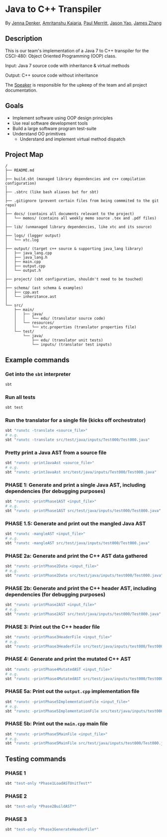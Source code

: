 # Java to C++ Transpiler
By [Jenna Denker](https://www.github.com/jndkr), [Amritanshu Kajaria](https://www.github.com/AmritanshuKajaria),
[Paul Merritt](https://www.github.com/pdm309), [Jason Yao](https://www.github.com/JasonYao),
[James Zhang](https://www.github.com/Jamez852)

## Description
This is our team's implementation of a Java 7 to C++
transpiler for the CSCI-480: Object Oriented Programming
(OOP) class.

Input: Java 7 source code with inheritance
& virtual methods

Output: C++ source code without inheritance

The [Speaker](https://www.github.com/JasonYao) is responsible for the upkeep
of the team and all project documentation.

## Goals
- Implement software using OOP design principles
- Use real software development tools
- Build a large software program test-suite
- Understand OO primitives
	- Understand and implement virtual method dispatch

## Project Map
```
/
├── README.md
│
├── build.sbt (managed library dependencies and c++ compilation configuration)
│
├── .sbtrc (like bash aliases but for sbt)
│
├── .gitignore (prevent certain files from being commmited to the git repo)
│
├── docs/ (contains all documents relevant to the project)
│   └── memos/ (contains all weekly memo source .tex and .pdf files)
│
├── lib/ (unmanaged library dependencies, like xtc and its source) 
│
├── logs/ (logger output)
│   └── xtc.log 
│
├── output/ (target c++ source & supporting java_lang library)
│   ├── java_lang.cpp
│   ├── java_lang.h
│   ├── main.cpp
│   ├── output.cpp
│   └── output.h
│
├── project/ (sbt configuration, shouldn't need to be touched)
│
├── schema/ (ast schema & examples)
│   ├── cpp.ast
│   └── inheritance.ast
│
└── src/ 
    ├── main/
    │   ├── java/
    │   │   └── edu/ (translator source code)
    │   └── resources/
    │       └── xtc.properties (translator properties file)
    └── test/
        └── java/
            ├── edu/ (translator unit tests)
            └── inputs/ (translator test inputs)
```

## Example commands

### Get into the `sbt` interpreter
```sh
sbt
```

### Run all tests
```sh
sbt test
```

### Run the translator for a single file (kicks off orchestrator)
```sh
sbt "runxtc -translate <source_file>"
# e.g.
sbt "runxtc -translate src/test/java/inputs/Test000/Test000.java"
```

### Pretty print a Java AST from a source file
```sh
sbt "runxtc -printJavaAst <source_file>"
# e.g.
sbt "runxtc -printJavaAst src/test/java/inputs/Test000/Test000.java"
```

### PHASE 1: Generate and print a single Java AST, including dependencies (for debugging purposes)
```sh
sbt "runxtc -printPhase1AST <input_file>"
# e.g.
sbt "runxtc -printPhase1AST src/test/java/inputs/test000/Test000.java"
```

### PHASE 1.5: Generate and print out the mangled Java AST
```sh
sbt "runxtc -mangleAST <input_file>"
# e.g.
sbt "runxtc -mangleAST src/test/java/inputs/test000/Test000.java"
```

### PHASE 2a: Generate and print the C++ AST data gathered
```sh
sbt "runxtc -printPhase2Data <input_file>"
# e.g.
sbt "runxtc -printPhase2Data src/test/java/inputs/test000/Test000.java"
```

### PHASE 2b: Generate and print the C++ header AST, including dependencies (for debugging purposes)
```sh
sbt "runxtc -printPhase2AST <input_file>"
# e.g.
sbt "runxtc -printPhase2AST src/test/java/inputs/test000/Test000.java"
```

### PHASE 3: Print out the C++ header file
```sh
sbt "runxtc -printPhase3HeaderFile <input_file>"
# e.g.
sbt "runxtc -printPhase3HeaderFile src/test/java/inputs/test000/Test000.java"
```

### PHASE 4: Generate and print the mutated C++ AST
```sh
sbt "runxtc -printPhase4MutatedAST <input_file>"
# e.g.
sbt "runxtc -printPhase4MutatedAST src/test/java/inputs/test000/Test000.java"
```

### PHASE 5a: Print out the `output.cpp` implementation file
```sh
sbt "runxtc -printPhase5ImplementationFile <input_file>"
# e.g.
sbt "runxtc -printPhase5ImplementationFile src/test/java/inputs/test000/Test000.java"
```

### PHASE 5b: Print out the `main.cpp` main file
```sh
sbt "runxtc -printPhase5MainFile <input_file>"
# e.g.
sbt "runxtc -printPhase5MainFile src/test/java/inputs/test000/Test000.java"
```

## Testing commands
### PHASE 1
```sh
sbt "test-only *Phase1LoadASTUnitTest*"
```

### PHASE 2
```sh
sbt "test-only *Phase2BuildAST*"
```

### PHASE 3
```sh
sbt "test-only *Phase3GenerateHeaderFile*"
```

